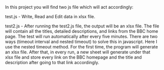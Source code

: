 In this project you will find two js file which will act accordingly:

test.js - Write, Read and Edit data in xlsx file.

test2.js - After running the test2.js file, the output will be an xlsx file. The file will contain all the titles, detailed descriptions, and links from the BBC home page. The test will run automatically after every five minutes. There are two ways (timeout interval and nested timeout) to solve this in javascript. Here I use the nested timeout method. For the first time, the program will generate an xlsx file. After that, in every run, a new sheet will generate under that xlsx file and store every link on the BBC homepage and the title and description after going to that link accordingly.
